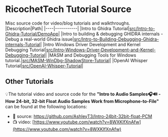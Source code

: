 # RicochetTech Tutorial Source
Misc source code for video/blog tutorials and walkthroughs.
|Description|Path|
|----|-----------|
|Intro to Ghidra Tutorial|[src/Intro-to-Ghidra-Tutorial/DemoApp](src/Intro-to-Ghidra-Tutorial/DemoApp)|
|Intro to building & debugging GHIDRA internals - Debug a real-world Ghidra issue|[src/Intro-to-Building-Debugging-Ghidra-internals-Tutorial](src/Intro-to-Building-Debugging-Ghidra-internals-Tutorial)|
|Intro Windows Driver Development and Kernel Debugging Tutorial|[src/Intro-Windows-Driver-Development-and-Kernel-Debugging-Tutorial](src/Intro-Windows-Driver-Development-and-Kernel-Debugging-Tutorial)|
|MASM and Debugging Tools for Windows tutorial.|[src/MASM-WinDbg-ShadowStore-Tutorial](src/MASM-WinDbg-ShadowStore-Tutorial)|
|OpenAI Whisper Tutorial|[src/OpenAI-Whisper-Tutorial](src/OpenAI-Whisper-Tutorial)|


## Other Tutorials

💡The tutorial video and source code for the **"Intro to Audio Samples🎧🔊 - How 24-bit, 32-bit Float Audio Samples Work from Microphone-to-File"** can be found at the following locations:

- 🚀 source: https://github.com/AshleyT3/Intro-24bit-32bit-float-PCM
- 📺 video: [https://www.youtube.com/watch?v=8WXKIfXnAfw](https://www.youtube.com/watch?v=8WXKIfXnAfw)